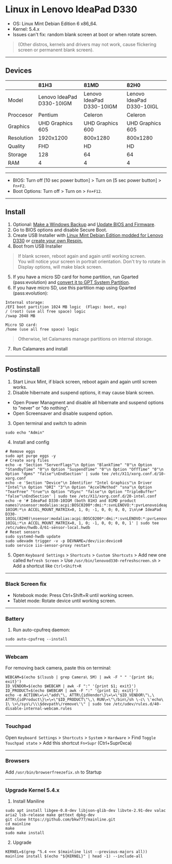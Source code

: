 # Linux in Lenovo IdeaPad D330
- OS: Linux Mint Debian Edition 6 x86_64.
- Kernel: 5.4.x
- Issues can't fix: random blank screen at boot or when rotate screen.
> (Other distros, kernels and drivers may not work, cause flickering screen or permanent blank screen).

---

## Devices
| &nbsp; | 81H3 | 81MD | 82H0 | 
| :--- | :--- | :--- | :--- |
| Model | Lenovo IdeaPad D330-10IGM | Lenovo IdeaPad D330-10IGM | Lenovo IdeaPad D330-10IGL |
| Proccesor | Pentium | Celeron | Celeron |
| Graphics | UHD Graphics 605 | UHD Graphics 600 | UHD Graphics 605 |
| Resolution | 1920x1200 | 800x1280 | 800x1280 |
| Quality | FHD | HD | HD |
| Storage | 128 | 64 | 64 |
| RAM | 4 | 4 | 4 |

---

- BIOS: Turn off [10 sec power button] > Turn on [5 sec power button] > `Fn+F2`.<br>
- Boot Options: Turn off > Turn on > `Fn+F12`.

---

## Install

1. Optional: [Make a Windows Backup](https://github.com/lucasgabmoreno/linuxmint_lenovod330/blob/main/WINDOWS.md#windows-backup) and [Update BIOS and Firmware](https://github.com/lucasgabmoreno/linuxmint_lenovod330/blob/main/WINDOWS.md#update-bios-and-firmware).
2. Go to BIOS options and disable Secure Boot.
3. Create USB Installer with [Linux Mint Debian Edition modded for Lenovo D330](https://sourceforge.net/projects/lmde6-d330/files/) or [create your own Respin.](https://github.com/lucasgabmoreno/linuxmint_lenovod330/blob/main/RESPIN.md)
4. Boot from USB Installer<br>
> If blank screen, reboot again and again until working screen.<br>
> You will notice your screen in portrait orientation. Don't try to rotate in Display options, will make black screen.
5. If you have a micro SD card for home partition, run Gparted (pass:evolution) and [convert it to GPT System Partition](https://github.com/lucasgabmoreno/linuxmint_lenovod330/blob/main/GPT.md).
6. If you have micro SD, use this partition map using Gparted (pass:evolution):<br>
```
Internal storage:
/EFI boot partition 1024 MB logic  (Flags: boot, esp)
/ (root) (use all free space) logic
/swap 2048 MB

Micro SD card:
/home (use all free space) logic
```
> Otherwise, let Calamares manage partitions on internal storage.
7. Run Calamares and install
---

## Postinstall

1. Start Linux Mint, if black screen, reboot again and again until screen works.
2. Disable hibernate and suspend options, it may cause blank screen.
- Open Power Managment and disable all hibernate and suspend options to "never" or "do nothing".
- Open Screensaver and disable suspend option.
3. Open terminal and switch to admin
```
sudo echo "Admin"
```
4. Install and config
```
# Remove eggs
sudo apt purge eggs -y
# Create xorg files
echo -e 'Section "ServerFlags"\n Option "BlankTime" "0"\n Option "StandbyTime" "0"\n Option "SuspendTime" "0"\n Option "OffTime" "0"\n Option "dpms" "false"\nEndSection' | sudo tee /etc/X11/xorg.conf.d/10-xorg.conf
echo -e 'Section "Device"\n Identifier "Intel Graphics"\n Driver "Intel"\n Option "DRI" "3"\n Option "AccelMethod" "sna"\n Option "TearFree" "true"\n Option "VSync" "false"\n Option "TripleBuffer" "false"\nEndSection' | sudo tee /etc/X11/xorg.conf.d/20-intel.conf
echo -e '# IdeaPad D330-10IGM (both 81H3 and 81MD product names)\nsensor:modalias:acpi:BOSC0200*:dmi:*:svnLENOVO:*:pvrLenovoideapadD330-10IGM:*\n ACCEL_MOUNT_MATRIX=0, 1, 0; -1, 0, 0; 0, 0, 1\n\n# IdeaPad D330-10IGL(82H0)\nsensor:modalias:acpi:BOSC0200*:dmi:*:svnLENOVO:*:pvrLenovoideapadD330-10IGL:*\n ACCEL_MOUNT_MATRIX=0, 1, 0; -1, 0, 0; 0, 0, 1' | sudo tee /etc/udev/hwdb.d/61-sensor-local.hwdb
# Reset sensors
sudo systemd-hwdb update
sudo udevadm trigger -v -p DEVNAME=/dev/iio:device0
sudo service iio-sensor-proxy restart
```
5. Open `Keyboard Settings` > `Shortcuts` > `Custom Shortcuts` > Add new one called `Refresh Screen` > Use `/usr/bin/lenovod330-refreshscreen.sh` > Add a shortcut like `Ctrl+Shift+R`

---

### Black Screen fix
- Notebook mode: Press Ctrl+Shift+R until working screen.
- Tablet mode: Rotate device until working screen.

---

### Battery
1. Run auto-cpufreq daemon:
```
sudo auto-cpufreq --install
```

---

### Webcam
For removing back camera, paste this on terminal:
```
WEBCAM=$(echo $(lsusb | grep Camera\ 5M) | awk -F " " '{print $6; exit}')
ID_VENDOR=$(echo $WEBCAM | awk -F ":" '{print $1; exit}')
ID_PRODUCT=$(echo $WEBCAM | awk -F ":" '{print $2; exit}')
echo -e ACTION\=\=\"add\"\, ATTR\{idVendor\}\=\=\"$ID_VENDOR\"\,\ ATTR\{idProduct\}\=\=\"$ID_PRODUCT\"\,\ RUN\=\"\/bin\/sh \-c\ \'echo\ 1\ \>\/sys\/\\\$devpath\/remove\'\" | sudo tee /etc/udev/rules.d/40-disable-internal-webcam.rules
```

---

### Touchpad
Open `Keyboard Settings` > `Shortcuts` > `System` > `Hardware` > Find `Toggle Touchpad state` > Add this shortcut `Fn+Supr` (Ctrl+Supr0xca)

---

### Browsers
Add `/usr/bin/browserfreezefix.sh` to Startup

---

### Upgrade Kernel 5.4.x
1. Install Maniline
```
sudo apt install libgee-0.8-dev libjson-glib-dev libvte-2.91-dev valac aria2 lsb-release make gettext dpkg-dev
git clone https://github.com/bkw777/mainline.git
cd mainline
make
sudo make install
```
2. Upgrade
```
KERNEL=$(grep ^5.4 <<< $(mainline list --previous-majors all))
mainline install $(echo "${KERNEL}" | head -1) --include-all
```
